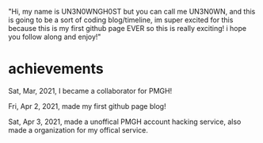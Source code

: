 "Hi, my name is UN3N0WNGH0ST but you can call me UN3N0WN, and this is going to be a sort of coding blog/timeline, im super excited for this because this is my first github page EVER so this is really exciting! i hope you follow along and enjoy!"
 



# achievements 

Sat, Mar, 2021, I became a collaborator for PMGH! 

Fri, Apr 2, 2021, made my first github page blog!

Sat, Apr 3, 2021, made a unoffical PMGH account hacking service, also made a organization for my offical service.

